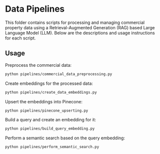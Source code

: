 # Data Pipelines

This folder contains scripts for processing and managing commercial property data using a Retrieval-Augmented Generation (RAG) based Large Language Model (LLM). Below are the descriptions and usage instructions for each script.


## Usage

Preprocess the commercial data:

```sh
python pipelines/commercial_data_preprocessing.py
```

Create embeddings for the processed data:

```sh
python pipelines/create_data_embeddings.py
```

Upsert the embeddings into Pinecone:

```sh
python pipelines/pinecone_upserting.py
```

Build a query and create an embedding for it:

```sh
python pipelines/build_query_embedding.py
```

Perform a semantic search based on the query embedding:

```sh
python pipelines/perform_semantic_search.py
```